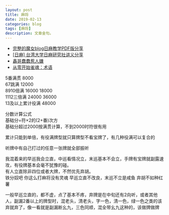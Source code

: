 ```yaml
---
layout: post
title: 麻将
date: 2019-02-13
categories: blog
tags: [麻将]
description: 文章金句。
---
```



- [完整的魔女blog日麻教学PDF版分享](http://bbs.nga.cn/read.php?tid=16199422)
- [[日麻] 台湾大学日麻研究社讲义分享 ](http://bbs.nga.cn/read.php?tid=16305312)
- [鑫哥蠢蠢惹人嫌](http://blog.sina.cn/dpool/blog/u/2138617711)
- [从零开始雀魂：术语](https://tieba.baidu.com/p/6031756563?lp=5027&mo_device=1&is_jingpost=0&pn=0&#type=3)


5番满贯 8000<br>
67跳满 12000<br>
8910倍满 16000 18000<br>
1112三倍满 24000 36000 <br>
13及以上累计役满 48000


分数计算公式<br>
基础分=符×2的(2+番)次方<br>
基础分超过2000按满贯计算，不到2000时符很有用


累计只能到单倍，有役满牌型就只算牌型不看宝牌了，有几种役满可以复合的


听牌中有自己打过的任意一张牌就全部振听


我混着来的早巡我会立直，中巡看情况立，末巡基本不会立，手牌有宝牌就副露速攻，有役牌基本会毫不犹豫的碰。<br>
有人立直除非四位或者大牌，不然优先弃胡。<br>
铁分奴吧 你这么打麻将没有灵魂 早巡立直不改良，末巡不立是咸鱼 弃胡不如种红薯


一般早巡立直的，都不虚，点了基本不疼，弃牌是在中旬还有2向听，或者其他人，副漏2番以上的牌型时，混老头，清老头，字一色，清一色，绿一色之类的该弃就弃了，像一看就是副漏断幺九，三色同顺，混全带幺九这种的，该做牌做牌
